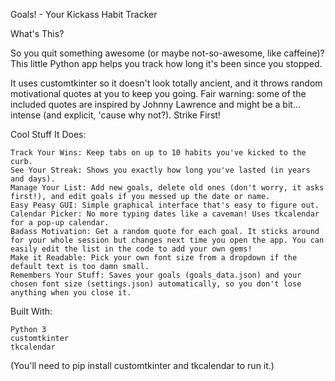 Goals! - Your Kickass Habit Tracker

What's This?

So you quit something awesome (or maybe not-so-awesome, like caffeine)? This little Python app helps you track how long it's been since you stopped.

It uses customtkinter so it doesn't look totally ancient, and it throws random motivational quotes at you to keep you going. Fair warning: some of the included quotes are inspired by Johnny Lawrence and might be a bit... intense (and explicit, 'cause why not?). Strike First!

Cool Stuff It Does:

    Track Your Wins: Keep tabs on up to 10 habits you've kicked to the curb.
    See Your Streak: Shows you exactly how long you've lasted (in years and days).
    Manage Your List: Add new goals, delete old ones (don't worry, it asks first!), and edit goals if you messed up the date or name.
    Easy Peasy GUI: Simple graphical interface that's easy to figure out.
    Calendar Picker: No more typing dates like a caveman! Uses tkcalendar for a pop-up calendar.
    Badass Motivation: Get a random quote for each goal. It sticks around for your whole session but changes next time you open the app. You can easily edit the list in the code to add your own gems!
    Make it Readable: Pick your own font size from a dropdown if the default text is too damn small.
    Remembers Your Stuff: Saves your goals (goals_data.json) and your chosen font size (settings.json) automatically, so you don't lose anything when you close it.

Built With:

    Python 3
    customtkinter
    tkcalendar

(You'll need to pip install customtkinter and tkcalendar to run it.)